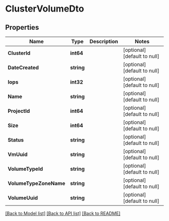 # ClusterVolumeDto

## Properties
Name | Type | Description | Notes
------------ | ------------- | ------------- | -------------
**ClusterId** | **int64** |  | [optional] [default to null]
**DateCreated** | **string** |  | [optional] [default to null]
**Iops** | **int32** |  | [optional] [default to null]
**Name** | **string** |  | [optional] [default to null]
**ProjectId** | **int64** |  | [optional] [default to null]
**Size** | **int64** |  | [optional] [default to null]
**Status** | **string** |  | [optional] [default to null]
**VmUuid** | **string** |  | [optional] [default to null]
**VolumeTypeId** | **string** |  | [optional] [default to null]
**VolumeTypeZoneName** | **string** |  | [optional] [default to null]
**VolumeUuid** | **string** |  | [optional] [default to null]

[[Back to Model list]](../README.md#documentation-for-models) [[Back to API list]](../README.md#documentation-for-api-endpoints) [[Back to README]](../README.md)


